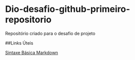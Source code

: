 # Dio-desafio-github-primeiro-repositorio
Repositório criado para o desafio de projeto 

##Links Úteis

[Sintaxe Básica Markdown](https://www.markdownguide.org/basic-syntax/)
